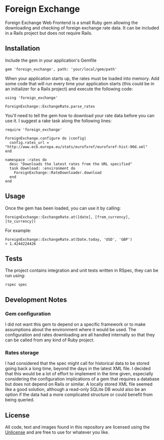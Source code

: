 # Foreign Exchange
Foreign Exchange Web Frontend is a small Ruby gem allowing the downloading and checking of foreign exchange rate data. It can be included in a Rails project but does not require Rails.

## Installation

Include the gem in your application's Gemfile

`gem 'foreign_exchange', path: 'your/local/gem/path'`

When your application starts up, the rates must be loaded into memory. Add some code that will run every time your application starts (this could be in an initializer for a Rails project) and execute the following code:

```
using 'foreign_exchange'

ForeignExchange::ExchangeRate.parse_rates
```

You'll need to tell the gem how to download your rate data before you can use it. I suggest a rake task along the following lines:

```
require 'foreign_exchange'

ForeignExchange.configure do |config|
  config.rates_url = "http://www.ecb.europa.eu/stats/eurofxref/eurofxref-hist-90d.xml"
end

namespace :rates do
  desc "Downloads the latest rates from the URL specified"
  task download: :environment do
    ForeignExchange::RateDownloader.download
  end
end
```

## Usage
Once the gem has been loaded, you can use it by calling:

`ForeignExchange::ExchangeRate.at([date], [from_currency], [to_currency])`

For example:

```
ForeignExchange::ExchangeRate.at(Date.today, 'USD', 'GBP')
> 1.4244224426
```

## Tests

The project contains integration and unit tests written in RSpec, they can be run using:

`rspec spec`

## Development Notes
### Gem configuration
I did not want this gem to depend on a specific framework or to make assumptions about the environment where it would be used. The configuration and rates downloading are all handled internally so that they can be called from any kind of Ruby project.

### Rates storage
I had considered that the spec might call for historical data to be stored going back a long time, beyond the days in the latest XML file. I decided that this would be a lot of effort to implement in the time given, especially considering the configuration implications of a gem that requires a database but does not depend on Rails or similar. A locally stored XML file seemed like a good solution, although a read-only SQLite DB would also be an option if the data had a more complicated structure or could benefit from being queried.

## License

All code, text and images found in this repository are licensed using the [Unlicense](http://unlicense.org/) and are free to use for whatever you like.